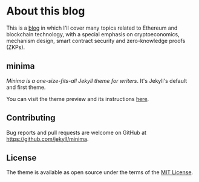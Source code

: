 # About this blog

This is a [blog](miguelemos.co) in which I'll cover many topics related to Ethereum and blockchain 
technology, with a special emphasis on cryptoeconomics, mechanism design, smart contract security and
zero-knowledge proofs (ZKPs).

## minima

*Minima is a one-size-fits-all Jekyll theme for writers*. It's Jekyll's default and first theme.

You can visit the theme preview and its instructions [here](https://jekyll.github.io/minima/).

## Contributing

Bug reports and pull requests are welcome on GitHub at https://github.com/jekyll/minima. 


## License

The theme is available as open source under the terms of the [MIT License](http://opensource.org/licenses/MIT).
